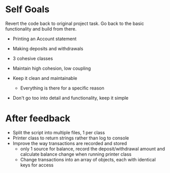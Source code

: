 # Self Goals

Revert the code back to original project task. Go back to the basic functionality and build from there.
* Printing an Account statement
* Making deposits and withdrawals
* 3 cohesive classes


* Maintain high cohesion, low coupling
* Keep it clean and maintainable
    * Everything is there for a specific reason
* Don't go too into detail and functionality, keep it simple

# After feedback
* Split the script into multiple files, 1 per class
* Printer class to return strings rather than log to console
* Improve the way transactions are recorded and stored
    * only 1 source for balance, record the deposit/withdrawal amount and calculate balance change when running printer class
    * Change transactions into an array of objects, each with identical keys for access